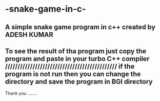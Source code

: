 # -snake-game-in-c-
A simple snake game program in c++ created by ADESH KUMAR
------------------------------------------------------------------------------------
To see the result of tha program just copy the program and paste 
in your turbo C++ compiler 
/////////////////////////////////////////////
if the program is not run 
then you can change the directory and save the program in 
BGI directory
------------------------------------------------------------------------------------
Thank you ........
